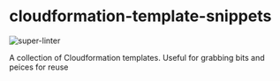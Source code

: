 # cloudformation-template-snippets

![super-linter](https://github.com/wayne-folkes/cloudformation-template-snippets/workflows/super-linter/badge.svg)

A collection of Cloudformation templates. Useful for grabbing bits and peices for reuse
